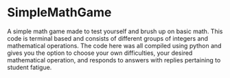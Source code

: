 # SimpleMathGame
A simple math game made to test yourself and brush up on basic math.
This code is terminal based and consists of different groups of integers and mathematical operations. 
The code here was all compiled using python and gives you the option to choose your own difficulties, your desired mathematical operation, and
responds to answers with replies pertaining to student fatigue.
